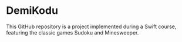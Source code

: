# DemiKodu

This GitHub repository is a project implemented during a Swift course, featuring the classic games Sudoku and Minesweeper.
